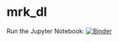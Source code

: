 # mrk_dl
Run the Jupyter Notebook: [![Binder](http://mybinder.org/badge.svg)](http://beta.mybinder.org/v2/gh/Goschjann/mrk_dl_showcase/master?filepath=dl_showcase.ipynb)
 

